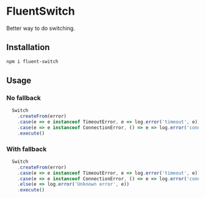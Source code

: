 # FluentSwitch

Better way to do switching.

## Installation

```bash
npm i fluent-switch
```

## Usage

### No fallback

```js
  Switch
    .createFrom(error)
    .case(e => e instanceof TimeoutError, e => log.error('timeout', e))
    .case(e => e instanceof ConnectionError, () => e => log.error('connection', e))
    .execute()
```

### With fallback

```js
  Switch
    .createFrom(error)
    .case(e => e instanceof TimeoutError, e => log.error('timeout', e))
    .case(e => e instanceof ConnectionError, () => e => log.error('connection', e))
    .else(e => log.error('Unknown error', e))
    .execute()
```
